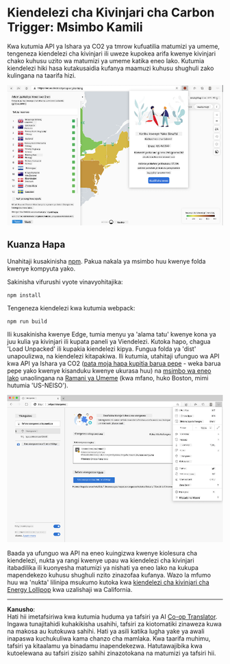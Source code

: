 <!--
CO_OP_TRANSLATOR_METADATA:
{
  "original_hash": "21b364c158c8e4f698de65eeac16c9fe",
  "translation_date": "2025-08-28T03:48:00+00:00",
  "source_file": "5-browser-extension/solution/translation/README.ms.md",
  "language_code": "sw"
}
-->
# Kiendelezi cha Kivinjari cha Carbon Trigger: Msimbo Kamili

Kwa kutumia API ya Ishara ya CO2 ya tmrow kufuatilia matumizi ya umeme, tengeneza kiendelezi cha kivinjari ili uweze kupokea arifa kwenye kivinjari chako kuhusu uzito wa matumizi ya umeme katika eneo lako. Kutumia kiendelezi hiki hasa kutakusaidia kufanya maamuzi kuhusu shughuli zako kulingana na taarifa hizi.

![picha ya kiendelezi cha kivinjari](../../../../../translated_images/extension-screenshot.0e7f5bfa110e92e3875e1bc9405edd45a3d2e02963e48900adb91926a62a5807.sw.png)

## Kuanza Hapa

Unahitaji kusakinisha [npm](https://npmjs.com). Pakua nakala ya msimbo huu kwenye folda kwenye kompyuta yako.

Sakinisha vifurushi vyote vinavyohitajika:

```
npm install
```

Tengeneza kiendelezi kwa kutumia webpack:

```
npm run build
```

Ili kusakinisha kwenye Edge, tumia menyu ya 'alama tatu' kwenye kona ya juu kulia ya kivinjari ili kupata paneli ya Viendelezi. Kutoka hapo, chagua 'Load Unpacked' ili kupakia kiendelezi kipya. Fungua folda ya 'dist' unapoulizwa, na kiendelezi kitapakiwa. Ili kutumia, utahitaji ufunguo wa API kwa API ya Ishara ya CO2 ([pata moja hapa kupitia barua pepe](https://www.co2signal.com/) - weka barua pepe yako kwenye kisanduku kwenye ukurasa huu) na [msimbo wa eneo lako](http://api.electricitymap.org/v3/zones) unaolingana na [Ramani ya Umeme](https://www.electricitymap.org/map) (kwa mfano, huko Boston, mimi hutumia 'US-NEISO').

![kupakua](../../../../../translated_images/install-on-edge.78634f02842c48283726c531998679a6f03a45556b2ee99d8ff231fe41446324.sw.png)

Baada ya ufunguo wa API na eneo kuingizwa kwenye kiolesura cha kiendelezi, nukta ya rangi kwenye upau wa kiendelezi cha kivinjari itabadilika ili kuonyesha matumizi ya nishati ya eneo lako na kukupa mapendekezo kuhusu shughuli nzito zinazofaa kufanya. Wazo la mfumo huu wa 'nukta' lilinipa msukumo kutoka kwa [kiendelezi cha kivinjari cha Energy Lollipop](https://energylollipop.com/) kwa uzalishaji wa California.

---

**Kanusho**:  
Hati hii imetafsiriwa kwa kutumia huduma ya tafsiri ya AI [Co-op Translator](https://github.com/Azure/co-op-translator). Ingawa tunajitahidi kuhakikisha usahihi, tafsiri za kiotomatiki zinaweza kuwa na makosa au kutokuwa sahihi. Hati ya asili katika lugha yake ya awali inapaswa kuchukuliwa kama chanzo cha mamlaka. Kwa taarifa muhimu, tafsiri ya kitaalamu ya binadamu inapendekezwa. Hatutawajibika kwa kutoelewana au tafsiri zisizo sahihi zinazotokana na matumizi ya tafsiri hii.